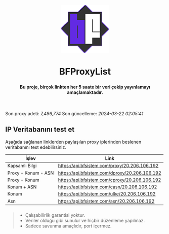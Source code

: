 <div align="center">
  <img height="150" src="https://raw.githubusercontent.com/bfservices/bf/main/bf.png"  />
</div>

###

<h1 align="center">BFProxyList</h1>

###

<h4 align="center">Bu proje, birçok linkten her 5 saate bir veri çekip yayınlamayı amaçlamaktadır.</h4>
<br clear="both">

Son proxy adeti: <em><i> 7,486,774 </i></em>
Son güncelleme: <em><i> 2024-03-22 02:05:41 </i></em>

###

## IP Veritabanını test et

Aşağıda sağlanan linklerden paylaşılan proxy iplerinden beslenen veritabanını test edebilirsiniz.

| İşlev | Link |
| ------ | ------ |
| Kapsamlı Bilgi | https://api.bfsistem.com/proxy/20.206.106.192 |
| Proxy - Konum - ASN | https://api.bfsistem.com/dproxy/20.206.106.192 |
| Proxy - Konum | https://api.bfsistem.com/cproxy/20.206.106.192 |
| Konum + ASN | https://api.bfsistem.com/casn/20.206.106.192 |
| Konum | https://api.bfsistem.com/ulke/20.206.106.192 |
| Asn | https://api.bfsistem.com/asn/20.206.106.192 |

###

> - Çalışabilirlik garantisi yoktur.
> - Veriler olduğu gibi sunulur ve hiçbir düzenleme yapılmaz.
> - Sadece savunma amaçlıdır, port içermez.